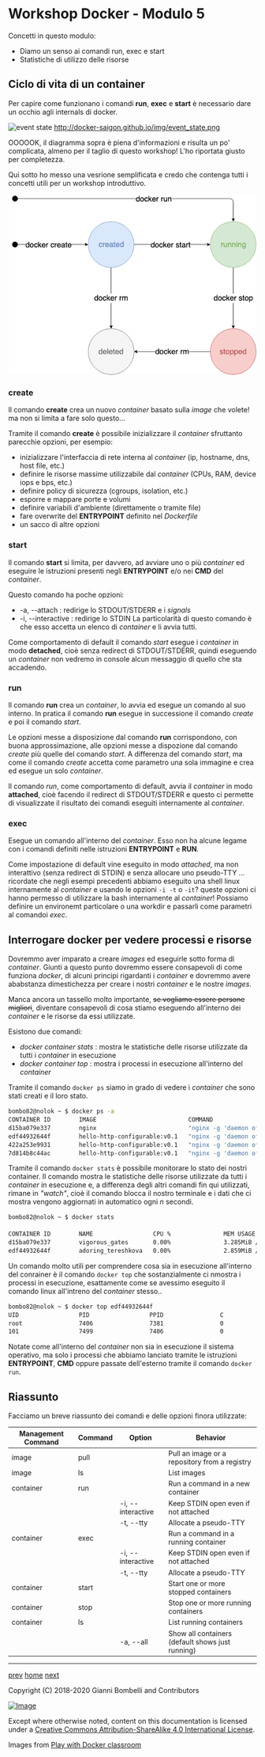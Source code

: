 # Workshop Docker - Modulo 5

Concetti in questo modulo:
- Diamo un senso ai comandi run, exec e start
- Statistiche di utilizzo delle risorse

## Ciclo di vita di un container
Per capire come funzionano i comandi __run__, __exec__ e __start__ è necessario dare un occhio agli internals di docker.

![event state](http://docker-saigon.github.io/img/event_state.png)
http://docker-saigon.github.io/img/event_state.png

OOOOOK, il diagramma sopra è piena d'informazioni e risulta un po' complicata, almeno per il taglio di questo workshop! L'ho riportata giusto per completezza.

Qui sotto ho messo una vesrione semplificata e credo che contenga tutti i concetti utili per un workshop introduttivo.

![event state semplificato](event-state-semplified.png)

### create
Il comando __create__ crea un nuovo _container_ basato sulla _image_ che volete! ma non si limita a fare solo questo...

Tramite il comando __create__ è possibile inizializzare il _container_ sfruttanto parecchie opzioni, per esempio:
* inizializzare l'interfaccia di rete interna al _container_ (ip, hostname, dns, host file, etc.)
* definire le risorse massime utilizzabile dal _container_ (CPUs, RAM, device iops e bps, etc.)
* definire policy di sicurezza (cgroups, isolation, etc.)
* esporre e mappare porte e volumi
* definire variabili d'ambiente (direttamente o tramite file)
* fare overwrite del __ENTRYPOINT__ definito nel _Dockerfile_
* un sacco di altre opzioni

### start
Il comando __start__ si limita, per davvero, ad avviare uno o più _container_ ed eseguire le istruzioni presenti negli __ENTRYPOINT__ e/o nei __CMD__ del _container_. 

Questo comando ha poche opzioni:
* -a, --attach : redirige lo STDOUT/STDERR e i _signals_
* -i, --interactive : redirige lo STDIN
La particolarità di questo comando è che esso accetta un elenco di _container_ e li avvia tutti. 

Come comportamento di default il comando _start_ esegue i _container_ in modo __detached__, cioè senza redirect di STDOUT/STDERR, quindi eseguendo un _container_ non vedremo in console alcun messaggio di quello che sta accadendo.

### run
Il comando __run__ crea un _container_, lo avvia ed esegue un comando al suo interno.
In pratica il comando __run__ esegue in successione il comando _create_ e poi il comando _start_.

Le opzioni messe a disposizione dal comando __run__ corrispondono, con buona approssimazione, alle opzioni messe a dispozione dal comando _create_ più quelle del comando _start_.
A differenza del comando _start_, ma come il comando _create_ accetta come parametro una sola immagine e crea ed esegue un solo _container_.

Il comando _run_, come comportamento di default, avvia il _container_ in modo __attached__, cioè facendo il redirect di STDOUT/STDERR e questo ci permette di visualizzate il risultato dei comandi eseguiti internamente al _container_.

### exec
Esegue un comando all'interno del _container_. Esso non ha alcune legame con i comandi definiti nelle istruzioni __ENTRYPOINT__ e __RUN__.

Come impostazione di default vine eseguito in modo _attached_, ma non interattivo (senza redirect di STDIN) e senza allocare uno pseudo-TTY ... ricordate che negli esempi precedenti abbiamo eseguito una shell linux internamente al _container_ e usando le opzioni `-i -t` o `-it`? queste opzioni ci hanno permesso di utilizzare la bash internamente al _container_!
Possiamo definire un environemt particolare o una workdir e passarli come parametri al comandoi _exec_.

## Interrogare docker per vedere processi e risorse
Dovremmo aver imparato a creare _images_ ed eseguirle sotto forma di _container_.
Giunti a questo punto dovremmo essere consapevoli di come funziona _docker_, di alcuni principi rigardanti i _container_ e dovremmo avere ababstanza dimestichezza per creare i nostri _container_ e le nostre _images_.

Manca ancora un tassello molto importante, ~~se vogliamo essere persone migliori~~, diventare consapevoli di cosa stiamo eseguendo all'interno dei _container_ e le risorse da essi utilizzate.

Esistono due comandi:
* _docker container stats_ : mostra le statistiche delle risorse utilizzate da tutti i _container_ in esecuzione
* _docker container top_ : mostra i processi in esecuzione all'interno del _container_

Tramite il comando `docker ps` siamo in grado di vedere i _container_ che sono stati creati e il loro stato.
```bash
bombo82@nolok ~ $ docker ps -a
CONTAINER ID        IMAGE                          COMMAND                  CREATED             STATUS                     PORTS               NAMES
d15ba079e337        nginx                          "nginx -g 'daemon of…"   4 minutes ago       Up 4 minutes               80/tcp              vigorous_gates
edf44932644f        hello-http-configurable:v0.1   "nginx -g 'daemon of…"   4 minutes ago       Up 4 minutes               80/tcp, 443/tcp     adoring_tereshkova
422a253e9931        hello-http-configurable:v0.1   "nginx -g 'daemon of…"   4 minutes ago       Created                    80/tcp, 443/tcp     boring_beaver
7d814b8c44ac        hello-http-configurable:v0.1   "nginx -g 'daemon of…"   4 minutes ago       Exited (0) 4 minutes ago                       eloquent_turing
```

Tramite il comando `docker stats` è possibile monitorare lo stato dei nostri container. Il comando mostra le statistiche delle risorse utilizzate da tutti i _container_ in esecuzione e, a differenza degli altri comandi fin qui utilizzati, rimane in _"watch"_, cioè il comando blocca il nostro terminale e i dati che ci mostra vengono aggiornati in automatico ogni _n_ secondi.
```bash
bombo82@nolok ~ $ docker stats

CONTAINER ID        NAME                 CPU %               MEM USAGE / LIMIT     MEM %               NET I/O             BLOCK I/O           PIDS
d15ba079e337        vigorous_gates       0.00%               3.285MiB / 15.32GiB   0.02%               2.61kB / 432B       31.7kB / 0B         2
edf44932644f        adoring_tereshkova   0.00%               2.859MiB / 15.32GiB   0.02%               4.93kB / 432B       0B / 0B             2
```

Un comando molto utili per comprendere cosa sia in esecuzione all'interno del conrainer è il comando `docker top` che sostanzialmente ci nmostra i processi in esecuzione, esattamente come se avessimo eseguito il comando linux all'intreno del _container_ stesso..
```bash
bombo82@nolok ~ $ docker top edf44932644f
UID                 PID                 PPID                C                   STIME               TTY                 TIME                CMD
root                7406                7381                0                   10:16               ?                   00:00:00            nginx: master process nginx -g daemon off;
101                 7499                7406                0                   10:16               ?                   00:00:00            nginx: worker process
```

Notate come all'interno del _container_ non sia in esecuzione il sistema operativo, ma solo i processi che abbiamo lanciato tramite le istruzioni **ENTRYPOINT**, **CMD** oppure passate dell'esterno tramite il comando `docker run`.

## Riassunto
Facciamo un breve riassunto dei comandi e delle opzioni finora utilizzate:

Management Command | Command | Option | Behavior
-------------------|---------|--------|---------
image | pull | | Pull an image or a repository from a registry
image | ls | | List images
container | run | | Run a command in a new container
| | | -i, --interactive | Keep STDIN open even if not attached 
| | | -t, --tty | Allocate a pseudo-TTY
container | exec | | Run a command in a running container
| | | -i, --interactive | Keep STDIN open even if not attached 
| | | -t, --tty | Allocate a pseudo-TTY
container | start | | Start one or more stopped containers
container | stop | | Stop one or more running containers
container | ls | | List running containers
| | | -a, --all | Show all containers (default shows just running)

___

[prev](../module04/README.md) [home](../README.md) [next](../module06/README.md)

Copyright (C) 2018-2020 Gianni Bombelli and Contributors

[![Image](https://i.creativecommons.org/l/by-sa/4.0/88x31.png)](https://creativecommons.org/licenses/by-sa/4.0/)

Except where otherwise noted, content on this documentation is licensed under a [Creative Commons Attribution-ShareAlike 4.0 International License](https://creativecommons.org/licenses/by-sa/4.0/).

Images from [Play with Docker classroom](https://training.play-with-docker.com/about/)
